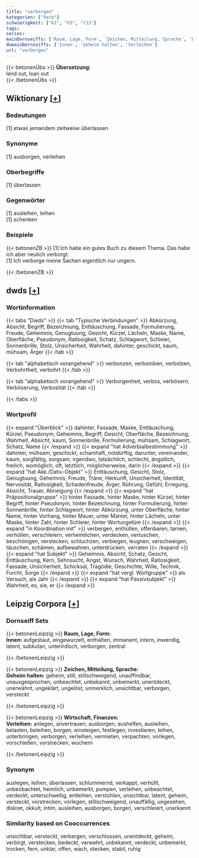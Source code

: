 ```yaml
---
title: "verborgen"
kategorien: ["Verb"]
schwierigkeit: ["k1", "h5", "r13"]
tags:
series:
mainDornseiffs: ['Raum, Lage, Form', 'Zeichen, Mitteilung, Sprache', 'Wirtschaft, Finanzen']
domainDornseiffs: ['Innen', 'Geheim halten', 'Verleihen']
url: "verborgen"
---
```


{{< betonenÜbs >}}
**Übersetzung:**  
lend out, loan out  
{{< /betonenÜbs >}}

## Wiktionary [[+](https://de.wiktionary.org/wiki/verborgen)]

### Bedeutungen
[1] etwas jemandem zeitweise überlassen  

### Synonyme
[1] ausborgen, verleihen  

### Oberbegriffe
[1] überlassen  

### Gegenwörter
[1] ausleihen, leihen  
[1] schenken  

### Beispiele
{{< betonenZB >}}
[1] Ich habe ein gutes Buch zu diesem Thema. Das habe ich aber neulich verborgt.  
[1] Ich verborge meine Sachen eigentlich nur ungern.  

{{< /betonenZB >}}


## dwds [[+](https://www.dwds.de/wb/verborgen)]

### Wortinformation
{{< tabs "Dwds" >}}
{{< tab "Typische Verbindungen" >}}
Abkürzung, Absicht, Begriff, Bezeichnung, Enttäuschung, Fassade, Formulierung, Freude, Geheimnis, Genugtuung, Gesicht, Kürzel, Lächeln, Maske, Name, Oberfläche, Pseudonym, Ratlosigkeit, Schatz, Schlagwort, Schleier, Sonnenbrille, Stolz, Unsicherheit, Wahrheit, dahinter, geschickt, kaum, mühsam, Ärger
{{< /tab >}}

{{< tab "alphabetisch vorangehend" >}}
verbonzen, verbomben, verbolzen, Verbohrtheit, verbohrt
{{< /tab >}}

{{< tab "alphabetisch vorangehend" >}}
Verborgenheit, verbos, verbösern, Verböserung, Verbosität
{{< /tab >}}

{{< /tabs >}}

### Wortprofil
{{< expand "Überblick" >}} dahinter, Fassade, Maske, Enttäuschung, Kürzel, Pseudonym, Geheimnis, Begriff, Gesicht, Oberfläche, Bezeichnung, Wahrheit, Absicht, kaum, Sonnenbrille, Formulierung, mühsam, Schlagwort, Schatz, Name {{< /expand >}}
{{< expand "hat Adverbialbestimmung" >}} dahinter, mühsam, geschickt, schamhaft, notdürftig, darunter, voreinander, kaum, sorgfältig, sorgsam, irgendwo, tatsächlich, schlecht, ängstlich, freilich, womöglich, oft, letztlich, möglicherweise, darin {{< /expand >}}
{{< expand "hat Akk./Dativ-Objekt" >}} Enttäuschung, Gesicht, Stolz, Genugtuung, Geheimnis, Freude, Träne, Herkunft, Unsicherheit, Identität, Nervosität, Ratlosigkeit, Schadenfreude, Ärger, Rührung, Gefühl, Erregung, Absicht, Trauer, Abneigung {{< /expand >}}
{{< expand "hat Präpositionalgruppe" >}} hinter Fassade, hinter Maske, hinter Kürzel, hinter Begriff, hinter Pseudonym, hinter Bezeichnung, hinter Formulierung, hinter Sonnenbrille, hinter Schlagwort, hinter Abkürzung, unter Oberfläche, hinter Name, hinter Vorhang, hinter Mauer, unter Mantel, hinter Lächeln, unter Maske, hinter Zahl, hinter Schleier, hinter Wortungetüm {{< /expand >}}
{{< expand "in Koordination mit" >}} verbergen, enthüllen, offenbaren, tarnen, verhüllen, verschleiern, verheimlichen, verdecken, vertuschen, beschönigen, verstecken, schluchzen, verbiegen, leugnen, verschweigen, täuschen, schämen, aufbewahren, unterdrücken, verraten {{< /expand >}}
{{< expand "hat Subjekt" >}} Geheimnis, Absicht, Schatz, Gesicht, Enttäuschung, Kern, Sehnsucht, Angst, Wunsch, Wahrheit, Ratlosigkeit, Fassade, Unsicherheit, Schicksal, Tragödie, Geschichte, Wille, Technik, Furcht, Sorge {{< /expand >}}
{{< expand "hat vergl. Wortgruppe" >}} als Versuch, als Jahr {{< /expand >}}
{{< expand "hat Passivsubjekt" >}} Wahrheit, es, sie, er {{< /expand >}}

## Leipzig Corpora [[+](https://corpora.uni-leipzig.de/en/res?word=verborgen&corpusId=deu_newscrawl-public_2018)]

### Dornseiff Sets
{{< betonenLeipzig >}}
**Raum, Lage, Form:**  
**Innen:** aufgestaut, eingewurzelt, enthalten, immanent, intern, inwendig, latent, subkutan, unterirdisch, verborgen, zentral  

{{< /betonenLeipzig >}}


{{< betonenLeipzig >}}
**Zeichen, Mitteilung, Sprache:**  
**Geheim halten:** geheim, still, stillschweigend, unauffindbar, unausgesprochen, unbeachtet, unbekannt, unbemerkt, unentdeckt, unerwähnt, ungeklärt, ungelöst, unmerklich, unsichtbar, verborgen, versteckt  

{{< /betonenLeipzig >}}


{{< betonenLeipzig >}}
**Wirtschaft, Finanzen:**  
**Verleihen:** anlegen, anvertrauen, ausborgen, aushelfen, ausleihen, belasten, beleihen, borgen, einsteigen, festlegen, investieren, leihen, unterbringen, verborgen, verleihen, vermieten, verpachten, vorlegen, vorschießen, vorstrecken, wuchern  

{{< /betonenLeipzig >}}

### Synonym
auslegen, leihen, überlassen, schlummernd, verkappt, verhüllt, unbeobachtet, heimlich, unbemerkt, pumpen, verleihen, unbeachtet, verdeckt, unterschwellig, entleihen, verstohlen, unsichtbar, latent, geheim, versteckt, vorstrecken, vorlegen, stillschweigend, unauffällig, ungesehen, diskret, okkult, intim, ausleihen, ausborgen, borgen, verschleiert, unerkannt


### Similarity based on Cooccurrences
unsichtbar, versteckt, verbergen, verschlossen, unentdeckt, geheim, verbirgt, verstecken, bedeckt, verwehrt, unbekannt, verdeckt, unbemerkt, trocken, fern, unklar, offen, wach, stecken, stabil, ruhig

